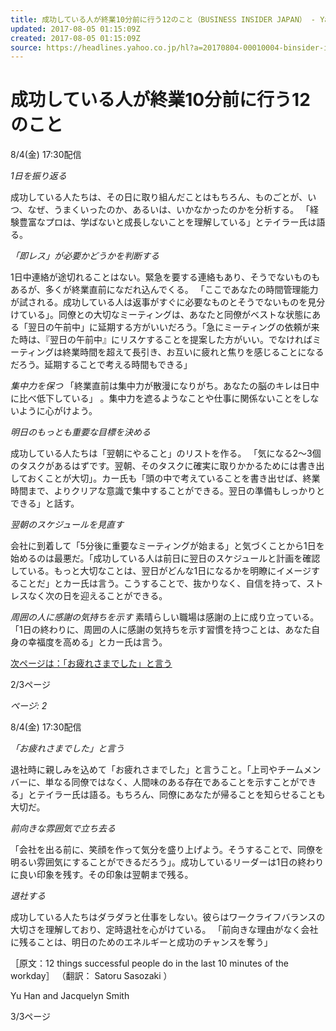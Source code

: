 ```yaml
---
title: 成功している人が終業10分前に行う12のこと（BUSINESS INSIDER JAPAN） - Yahoo!ニュース
updated: 2017-08-05 01:15:09Z
created: 2017-08-05 01:15:09Z
source: https://headlines.yahoo.co.jp/hl?a=20170804-00010004-binsider-int
---
```


# 成功している人が終業10分前に行う12のこと

8/4(金) 17:30配信

*1日を振り返る*

成功している人たちは、その日に取り組んだことはもちろん、ものごとが、いつ、なぜ、うまくいったのか、あるいは、いかなかったのかを分析する。 「経験豊富なプロは、学ばないと成長しないことを理解している」とテイラー氏は語る。

*「即レス」が必要かどうかを判断する*

1日中連絡が途切れることはない。緊急を要する連絡もあり、そうでないものもあるが、多くが終業直前になだれ込んでくる。 「ここであなたの時間管理能力が試される。成功している人は返事がすぐに必要なものとそうでないものを見分けている」。同僚との大切なミーティングは、あなたと同僚がベストな状態にある「翌日の午前中」に延期する方がいいだろう。「急にミーティングの依頼が来た時は、『翌日の午前中』にリスケすることを提案した方がいい。でなければミーティングは終業時間を超えて長引き、お互いに疲れと焦りを感じることになるだろう。延期することで考える時間もできる」

*集中力を保つ*
「終業直前は集中力が散漫になりがち。あなたの脳のキレは日中に比べ低下している」 。集中力を遮るようなことや仕事に関係ないことをしないように心がけよう。

*明日のもっとも重要な目標を決める*

成功している人たちは「翌朝にやること」のリストを作る。 「気になる2～3個のタスクがあるはずです。翌朝、そのタスクに確実に取りかかるためには書き出しておくことが大切」。カー氏も「頭の中で考えていることを書き出せば、終業時間まで、よりクリアな意識で集中することができる。翌日の準備もしっかりとできる」と話す。

*翌朝のスケジュールを見直す*

会社に到着して「5分後に重要なミーティングが始まる」と気づくことから1日を始めるのは最悪だ。「成功している人は前日に翌日のスケジュールと計画を確認している。もっと大切なことは、翌日がどんな1日になるかを明瞭にイメージすることだ」とカー氏は言う。こうすることで、抜かりなく、自信を持って、ストレスなく次の日を迎えることができる。

*周囲の人に感謝の気持ちを示す*
素晴らしい職場は感謝の上に成り立っている。「1日の終わりに、周囲の人に感謝の気持ちを示す習慣を持つことは、あなた自身の幸福度を高める」とカー氏は言う。

 [次ページは：「お疲れさまでした」と言う](https://headlines.yahoo.co.jp/hl?a=20170804-00010004-binsider-int&p=3)

2/3ページ

*ページ: 2*

8/4(金) 17:30配信

*「お疲れさまでした」と言う*

退社時に親しみを込めて「お疲れさまでした」と言うこと。「上司やチームメンバーに、単なる同僚ではなく、人間味のある存在であることを示すことができる」とテイラー氏は語る。もちろん、同僚にあなたが帰ることを知らせることも大切だ。

*前向きな雰囲気で立ち去る*

「会社を出る前に、笑顔を作って気分を盛り上げよう。そうすることで、同僚を明るい雰囲気にすることができるだろう」。成功しているリーダーは1日の終わりに良い印象を残す。その印象は翌朝まで残る。

*退社する*

成功している人たちはダラダラと仕事をしない。彼らはワークライフバランスの大切さを理解しており、定時退社を心がけている。 「前向きな理由がなく会社に残ることは、明日のためのエネルギーと成功のチャンスを奪う」

［原文：12 things successful people do in the last 10 minutes of the workday］
（翻訳： Satoru Sasozaki ）

Yu Han and Jacquelyn Smith

3/3ページ